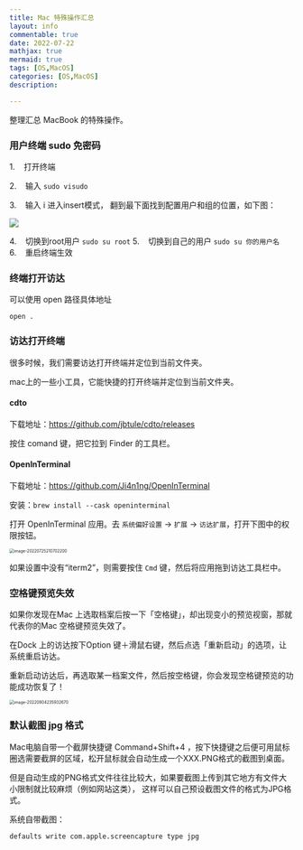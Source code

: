 ```yaml
---
title: Mac 特殊操作汇总
layout: info
commentable: true
date: 2022-07-22
mathjax: true
mermaid: true
tags: [OS,MacOS]
categories: [OS,MacOS]
description:

---
```


整理汇总 MacBook 的特殊操作。

<!--more-->

### 用户终端 sudo 免密码

1.    打开终端

2.    输入 `sudo visudo`

3.    输入 i 进入insert模式， 翻到最下面找到配置用户和组的位置，如下图：

![](/images/2022/07/2022-07-23-18-25-37-image.png)

4.    切换到root用户 `sudo su root`
5.    切换到自己的用户 `sudo su 你的用户名`
6.    重启终端生效

### 终端打开访达

可以使用 open 路径具体地址

```
open .
```

### 访达打开终端

很多时候，我们需要访达打开终端并定位到当前文件夹。

mac上的一些小工具，它能快捷的打开终端并定位到当前文件夹。

#### cdto 

下载地址：https://github.com/jbtule/cdto/releases

按住 comand 键，把它拉到 Finder 的工具栏。 

#### OpenInTerminal

下载地址：https://github.com/Ji4n1ng/OpenInTerminal

安装：`brew install --cask openinterminal`

打开 OpenInTerminal 应用。去 `系统偏好设置` -> `扩展` -> `访达扩展`，打开下图中的权限按钮。

<img src="/images/2022/07/image-20220725210702200.png" alt="image-20220725210702200" style="zoom:50%;" />

如果设置中没有“iterm2”，则需要按住 `Cmd` 键，然后将应用拖到访达工具栏中。

### 空格键预览失效

如果你发现在Mac 上选取档案后按一下「空格键」，却出现变小的预览视窗，那就代表你的Mac 空格键预览失效了。

在Dock 上的访达按下Option 键＋滑鼠右键，然后点选「重新启动」的选项，让系统重启访达。

重新启动访达后，再选取某一档案文件，然后按空格键，你会发现空格键预览的功能成功恢复了！

<img src="/images/2022/07/image-20220804235932670.png" alt="image-20220804235932670" style="zoom:50%;" />

### 默认截图 jpg 格式

Mac电脑自带一个截屏快捷键 Command+Shift+4 ，按下快捷键之后便可用鼠标圈选需要截屏的区域，松开鼠标就会自动生成一个XXX.PNG格式的截图到桌面。

但是自动生成的PNG格式文件往往比较大，如果要截图上传到其它地方有文件大小限制就比较麻烦（例如网站这类）， 这样可以自己预设截图文件的格式为JPG格式。

系统自带截图：

```
defaults write com.apple.screencapture type jpg
```


